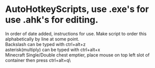 # AutoHotkeyScripts, use .exe's for use .ahk's for editing.
In order of date added, instructions for use. Make script to order this alphabetically by line at some point.\
Backslash can be typed with ctrl+alt+z\
asterisk(multiply) can be typed with ctrl+alt+x\
Minecraft Single/Double chest emptier, place mouse on top left slot of container then press ctrl+alt+q\